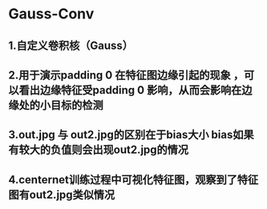 # Gauss-Conv

## 1.自定义卷积核（Gauss）
## 2.用于演示padding 0 在特征图边缘引起的现象 ，可以看出边缘特征受padding 0 影响，从而会影响在边缘处的小目标的检测
## 3.out.jpg 与 out2.jpg的区别在于bias大小 bias如果有较大的负值则会出现out2.jpg的情况
## 4.centernet训练过程中可视化特征图，观察到了特征图有out2.jpg类似情况
